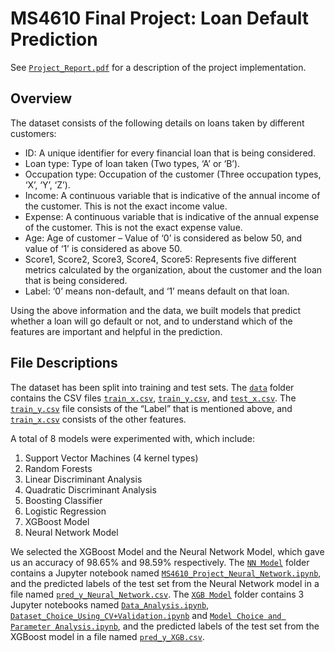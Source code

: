 # MS4610 Final Project: Loan Default Prediction

See [`Project_Report.pdf`](Project_Report.pdf) for a description of the project implementation.

## Overview

The dataset consists of the following details on loans taken by different customers:

* ID: A unique identifier for every financial loan that is being considered.
* Loan type: Type of loan taken (Two types, ‘A’ or ‘B’).
* Occupation type: Occupation of the customer (Three occupation types, ‘X’, ‘Y’, ‘Z’).
* Income: A continuous variable that is indicative of the annual income of the customer. This is not the exact income value.
* Expense: A continuous variable that is indicative of the annual expense of the customer. This is not the exact expense value.
* Age: Age of customer – Value of ‘0’ is considered as below 50, and value of ‘1’ is considered as above 50.
* Score1, Score2, Score3, Score4, Score5: Represents five different metrics calculated by the organization, about the customer and the loan that is being considered.
* Label: ‘0’ means non-default, and ‘1’ means default on that loan.

Using the above information and the data, we built models that predict whether a loan will go default or not, and to understand which of the features are important and helpful in the prediction. 

## File Descriptions

The dataset has been split into training and test sets. The [`data`](data) folder contains the CSV files [`train_x.csv`](https://github.com/abhyudit309/LoanDefaultPrediction/blob/main/data/train_x.csv), [`train_y.csv`](https://github.com/abhyudit309/LoanDefaultPrediction/blob/main/data/train_y.csv), and [`test_x.csv`](https://github.com/abhyudit309/LoanDefaultPrediction/blob/main/data/test_x.csv). The [`train_y.csv`](https://github.com/abhyudit309/LoanDefaultPrediction/blob/main/data/train_y.csv) file consists of the “Label” that is mentioned above, and [`train_x.csv`](https://github.com/abhyudit309/LoanDefaultPrediction/blob/main/data/train_x.csv) consists of the other features. 

A total of 8 models were experimented with, which include:
1. Support Vector Machines (4 kernel types)
2. Random Forests
3. Linear Discriminant Analysis
4. Quadratic Discriminant Analysis
5. Boosting Classifier
6. Logistic Regression
7. XGBoost Model
8. Neural Network Model

We selected the XGBoost Model and the Neural Network Model, which gave us an accuracy of 98.65% and 98.59% respectively. The [`NN Model`](https://github.com/abhyudit309/LoanDefaultPrediction/tree/main/NN%20Model) folder contains a Jupyter notebook named [`MS4610_Project_Neural_Network.ipynb`](https://github.com/abhyudit309/LoanDefaultPrediction/blob/main/NN%20Model/MS4610_Project_Neural_Network.ipynb), and the predicted labels of the test set from the Neural Network model in a file named [`pred_y_Neural_Network.csv`](https://github.com/abhyudit309/LoanDefaultPrediction/blob/main/NN%20Model/pred_y_Neural_Network.csv). The [`XGB Model`](https://github.com/abhyudit309/LoanDefaultPrediction/tree/main/XGB%20Model) folder contains 3 Jupyter notebooks named [`Data_Analysis.ipynb`](https://github.com/abhyudit309/LoanDefaultPrediction/blob/main/XGB%20Model/Data_Analysis.ipynb), [`Dataset_Choice_Using_CV+Validation.ipynb`](https://github.com/abhyudit309/LoanDefaultPrediction/blob/main/XGB%20Model/Dataset_Choice_Using_CV%2BValidation.ipynb) and [`Model Choice and Parameter Analysis.ipynb`](https://github.com/abhyudit309/LoanDefaultPrediction/blob/main/XGB%20Model/Model%20Choice%20and%20Parameter%20Analysis.ipynb), and the predicted labels of the test set from the XGBoost model in a file named [`pred_y_XGB.csv`](https://github.com/abhyudit309/LoanDefaultPrediction/blob/main/XGB%20Model/pred_y_XGB.csv).

